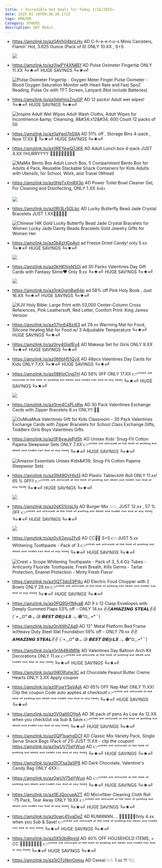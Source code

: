 ```yaml
---
title: 🔥 Incredible Hot Deals for Today 1/18/2025🔥
date: 2025-01-18T09:36:26.172Z
tags: AMAZON
Category: OTHERS
description: HOT DEALS
---
```

* https://amzlink.to/az0AVh04bnLHy   AD
  C-h-e-e-t-o-s Minis Canisters, Flamin' Hot, 3.625 Ounce (Pack of 6) ONLY 10.XX , S+S<!--StartFragment-->

  ![](https://m.media-amazon.com/images/I/81SsLvDdwhL._SL1500_.jpg)
* https://amzlink.to/az0jwPY4XN8Ef   AD
  Pulse Oximeter Fingertip  ONLY 11.XX
  ╚»★«╝ HUGE SAV!NGS ╚»★«╝   <!--StartFragment-->

  ![Pulse Oximeter Fingertip - Oxygen Meter Finger Pulse Oximeter - Blood Oxygen Saturation Monitor with Heart Rate and Fast Spo2 Reading, Pulse Ox with TFT Screen, Lanyard (Not include Batteries)](https://m.media-amazon.com/images/I/61VOMijNIIL.__AC_SX300_SY300_QL70_FMwebp_.jpg)
* https://amzlink.to/az0dgHosZnuGP   AD
  12 packs! Adult wet wipes! 
  ╚»★«╝ HUGE SAV!NGS ╚»★«╝   <!--StartFragment-->

  ![Inspire Adult Wet Wipes Adult Wash Cloths, Adult Wipes for Incontinence \&amp; Cleansing, 8\&#34;x12\&#34; 600 Count 12 packs of 50](https://m.media-amazon.com/images/I/81pmKUbuSpL.__AC_SX300_SY300_QL70_FMwebp_.jpg)
* https://amzlink.to/az0aYgqI7eS9A    AD
  51% off , Storage Bins 4-pack , Now 17.XX 🤩
  ╚»★«╝ HUGE SAV!NGS ╚»★«╝   
* https://amzlink.to/az0REYewQ7JKK   AD
  Adult Lunch box 4-pack JUST 4.XX ‼HURRYYYY 🏃‍♂🏃‍♂🏃‍♂🎁🎁🎁<!--StartFragment-->

  ![MaMix Bento Box Adult Lunch Box, 5 Compartment Bento Box for Adults 4 Pack, Reusable Stackable Snack Containers for Kids Adults with Utensils, for School, Work, and Travel (Wheat)](https://m.media-amazon.com/images/I/71NXaXZNYUL.__AC_SX300_SY300_QL70_FMwebp_.jpg)
* https://amzlink.to/az0HeTvXmRX3p    AD
  Power Toilet Bowl Cleaner Gel, For Cleaning and Disinfecting, ONLY 1.XX 👍👍<!--StartFragment-->

  ![](https://m.media-amazon.com/images/I/71jb10hgVeL._AC_SL1500_.jpg)
* https://amzlink.to/az0Ri3Lr5GLbc   AD
  Lucky Butterfly Bead Jade Crystal Bracelets  JUST 1.XX👩🏃‍♂🏃‍♂<!--StartFragment-->

  ![Chinese 14K Gold Lucky Butterfly Bead Jade Crystal Bracelets for Women Lucky Jade Dainty Beads Bracelets Gold Jewelry Gifts for Women Her](https://m.media-amazon.com/images/I/617VXgbroSL._AC_SY500_.jpg)
* https://amzlink.to/az0b8zHGpAyij   ad
  Freeze Dried Candy! only 5.xx
  ╚»★«╝ HUGE SAV!NGS ╚»★«╝   <!--StartFragment-->

  ![](https://m.media-amazon.com/images/I/71+7qBN4W3L._SL1500_.jpg)
* https://amzlink.to/az0kHKIVoN5Oi   ad
  30 Packs Valentines Day Gift Cards with Fantasy Slime❤
  Only 9.xx
  ╚»★«╝ HUGE SAV!NGS ╚»★«╝   <!--StartFragment-->

  ![](https://m.media-amazon.com/images/I/91Q5Z3pF4pL._AC_SL1500_.jpg)
* https://amzlink.to/az0nkGgmBw64p    ad
  58% off Pink Holy Book , Just 16.XX 
  ╚»★«╝ HUGE SAV!NGS ╚»★«╝   <!--StartFragment-->

  ![KJV Holy Bible: Large Print with 53,000 Center-Column Cross References, Pink Leathersoft, Red Letter, Comfort Print: King James Version](https://m.media-amazon.com/images/I/31BqQYHLgHL._SY445_SX342_PQ37_.jpg)
* https://amzlink.to/az07hnE48zi63   ad
  29.xx
  Warming Mat for Food, Silicone Heating Mat for Food w/ 3 Adjustable Temperature
  ╚»★«╝ HUGE SAV!NGS ╚»★«╝   
* https://amzlink.to/az0ny4GigfEv4    AD
  Makeup Set for Girls  ONLY 9.XX
  ╚»★«╝ HUGE SAV!NGS ╚»★«╝   
* https://amzlink.to/az06tIbH51QvX    AD
  48pcs Valentines Day Cards for Kids  ONLY 7.XX
  ╚»★«╝ HUGE SAV!NGS ╚»★«╝   
* https://amzlink.to/az08KloCjnaTH   AD
  59% 0FF ONLY 17.XX
  👉ᴾʳⁱᶜᵉˢ ᵃʳᵉ ᵃᶜᶜᵘʳᵃᵗᵉ ᵃᵗ ᵗʰᵉ ᵗⁱᵐᵉ ᵒᶠ ᵖᵒˢᵗⁱⁿᵍ ᵇᵘᵗ ᵈᵉᵃˡˢ ᵃⁿᵈ ᶜᵒᵈᵉˢ ᶜᵃⁿ ᵉⁿᵈ ᵃᵗ ᵃⁿʸ ᵗⁱᵐᵉ!
  ╚»★«╝ HUGE SAV!NGS ╚»★«╝   <!--StartFragment-->

  ![](https://m.media-amazon.com/images/I/71qwv9qfW7L._SL1500_.jpg)
* https://amzlink.to/az0rm4CsPLsRw   AD
  30 Pack Valentines Exchange Cards with Zipper Bracelets 8.xx ONLY!! 🎁🎁 <!--StartFragment-->

  ![OuMuaMua Valentines Gift for Kids Classroom - 30 Pack Valentines Exchange Cards with Zipper Bracelets for School Class Exchange Gifts, Toddlers Girls Boys Valentines Gifts](https://m.media-amazon.com/images/I/81TewtK3GoL.__AC_SX300_SY300_QL70_FMwebp_.jpg)
* https://amzlink.to/az0F6vwJePdSh   AD
  Unisex Kids' Snug-Fit Cotton Pajama Sleepwear Sets  ONLY 7.XX
  👉ᴾʳⁱᶜᵉˢ ᵃʳᵉ ᵃᶜᶜᵘʳᵃᵗᵉ ᵃᵗ ᵗʰᵉ ᵗⁱᵐᵉ ᵒᶠ ᵖᵒˢᵗⁱⁿᵍ ᵇᵘᵗ ᵈᵉᵃˡˢ ᵃⁿᵈ ᶜᵒᵈᵉˢ ᶜᵃⁿ ᵉⁿᵈ ᵃᵗ ᵃⁿʸ ᵗⁱᵐᵉ!
  ╚»★«╝ HUGE SAV!NGS ╚»★«╝   <!--StartFragment-->

  ![Amazon Essentials Unisex Kids\&#39; Snug-Fit Cotton Pajama Sleepwear Sets](https://m.media-amazon.com/images/I/81yOH8FyrKL._AC_SY679_.jpg)
* https://amzlink.to/az0949GVHlid3   AD
  Plastic Tablecloth Roll ONLY 11.xx!
  65 % 0FF!! 
  👉ᴾʳⁱᶜᵉˢ ᵃʳᵉ ᵃᶜᶜᵘʳᵃᵗᵉ ᵃᵗ ᵗʰᵉ ᵗⁱᵐᵉ ᵒᶠ ᵖᵒˢᵗⁱⁿᵍ ᵇᵘᵗ ᵈᵉᵃˡˢ ᵃⁿᵈ ᶜᵒᵈᵉˢ ᶜᵃⁿ ᵉⁿᵈ ᵃᵗ ᵃⁿʸ ᵗⁱᵐᵉ!
  ╚»★«╝ HUGE SAV!NGS ╚»★«╝   <!--StartFragment-->

  ![](https://m.media-amazon.com/images/I/61kawke5V6L._AC_SL1500_.jpg)
* https://amzlink.to/az0sKS1clgLfg   AD
  Burger Mix 💥💥, JUST 12.xx , 57 % 0FF
  👉ᴾʳⁱᶜᵉˢ ᵃʳᵉ ᵃᶜᶜᵘʳᵃᵗᵉ ᵃᵗ ᵗʰᵉ ᵗⁱᵐᵉ ᵒᶠ ᵖᵒˢᵗⁱⁿᵍ ᵇᵘᵗ ᵈᵉᵃˡˢ ᵃⁿᵈ ᶜᵒᵈᵉˢ ᶜᵃⁿ ᵉⁿᵈ ᵃᵗ ᵃⁿʸ ᵗⁱᵐᵉ!
  ╚»★«╝ HUGE SAV!NGS ╚»★«╝   <!--StartFragment-->

  ![](https://m.media-amazon.com/images/I/61kawke5V6L._AC_SL1500_.jpg)
* https://amzlink.to/az0vX2qysZfv6   AD
  CC🔗🔗 S+S 👉 JUST 5.xx
  Whitening Toothpaste - Pack of 3
  👉ᴾʳⁱᶜᵉˢ ᵃʳᵉ ᵃᶜᶜᵘʳᵃᵗᵉ ᵃᵗ ᵗʰᵉ ᵗⁱᵐᵉ ᵒᶠ ᵖᵒˢᵗⁱⁿᵍ ᵇᵘᵗ ᵈᵉᵃˡˢ ᵃⁿᵈ ᶜᵒᵈᵉˢ ᶜᵃⁿ ᵉⁿᵈ ᵃᵗ ᵃⁿʸ ᵗⁱᵐᵉ!
  ╚»★«╝ HUGE SAV!NGS ╚»★«╝   <!--StartFragment-->

  ![Crest + Scope Whitening Toothpaste - Pack of 3, 5.4 Oz Tubes - Anticavity Fluoride Toothpaste, Fresh Breath, Kills Germs - Tartar Protection, Enamel Protection - Minty Fresh Flavor](https://m.media-amazon.com/images/I/51DOyE1fx2L._SX300_SY300_QL70_FMwebp_.jpg)
* https://amzlink.to/az0QT3dcE9P4u   AD
  Electric Food Chopper with 2 Bowls 
  ONLY 29.xx 
  👉ᴾʳⁱᶜᵉˢ ᵃʳᵉ ᵃᶜᶜᵘʳᵃᵗᵉ ᵃᵗ ᵗʰᵉ ᵗⁱᵐᵉ ᵒᶠ ᵖᵒˢᵗⁱⁿᵍ ᵇᵘᵗ ᵈᵉᵃˡˢ ᵃⁿᵈ ᶜᵒᵈᵉˢ ᶜᵃⁿ ᵉⁿᵈ ᵃᵗ ᵃⁿʸ ᵗⁱᵐᵉ!
  ╚»★«╝ HUGE SAV!NGS ╚»★«╝   
* https://amzlink.to/az0PQ95H1MyaB   AD
  9 x 12 Clasp Envelopes with Deeply Gummed Flaps 
  53% off – ONLY 14.xx 
  ✌✌𝘼𝙈𝘼𝙕𝙄𝙉𝙂 𝙎𝙏𝙀𝘼𝙇✌✌
   (¯*•.¸,¤°´✿.｡.😘 𝗕𝗘𝗦𝗧 𝗗𝗘@𝗟𝗦* .:｡.✿°¤,¸.•*´¯) 
* https://amzlink.to/az0nXtIlhZ4a9   AD
  12" Metal Platform Bed Frame w/Heavy Duty Steel Slat Foundation 
  59% off – ONLY 79.xx 
  ✌✌𝘼𝙈𝘼𝙕𝙄𝙉𝙂 𝙎𝙏𝙀𝘼𝙇✌✌
   (¯*•.¸,¤°´✿.｡.😘 𝗕𝗘𝗦𝗧 𝗗𝗘@𝗟𝗦* .:｡.✿°¤,¸.•*´¯) 
* https://amzlink.to/az0n1A484MfIk  AD
  Valentines Day Balloon Arch Kit Decorations 
  ONLY 11.xx 
  👉ᴾʳⁱᶜᵉˢ ᵃʳᵉ ᵃᶜᶜᵘʳᵃᵗᵉ ᵃᵗ ᵗʰᵉ ᵗⁱᵐᵉ ᵒᶠ ᵖᵒˢᵗⁱⁿᵍ ᵇᵘᵗ ᵈᵉᵃˡˢ ᵃⁿᵈ ᶜᵒᵈᵉˢ ᶜᵃⁿ ᵉⁿᵈ ᵃᵗ ᵃⁿʸ ᵗⁱᵐᵉ!
  ╚»★«╝ HUGE SAV!NGS ╚»★«╝   
* https://amzlink.to/az0iKOIfuhe3C     ad
  Chocolate Peanut Butter Creme Hearts  ONLY 3.XX
  Apply coupon 
* https://amzlink.to/az0FowYSeVAiA   AD
  65% OFF Nap Mat! 
  ONLY 11.XX!
  Clip the coupon
  Code auto applies at checkout!
  👉ᴾʳⁱᶜᵉˢ ᵃʳᵉ ᵃᶜᶜᵘʳᵃᵗᵉ ᵃᵗ ᵗʰᵉ ᵗⁱᵐᵉ ᵒᶠ ᵖᵒˢᵗⁱⁿᵍ ᵇᵘᵗ ᵈᵉᵃˡˢ ᵃⁿᵈ ᶜᵒᵈᵉˢ ᶜᵃⁿ ᵉⁿᵈ ᵃᵗ ᵃⁿʸ ᵗⁱᵐᵉ!
  ╚»★«╝ HUGE SAV!NGS ╚»★«╝   
* https://amzlink.to/az0VOalt0OYgA   AD
  36 pack of pens 
  As Low As 12.XX when you check0ut via Sub & Save
  👉ᴾʳⁱᶜᵉˢ ᵃʳᵉ ᵃᶜᶜᵘʳᵃᵗᵉ ᵃᵗ ᵗʰᵉ ᵗⁱᵐᵉ ᵒᶠ ᵖᵒˢᵗⁱⁿᵍ ᵇᵘᵗ ᵈᵉᵃˡˢ ᵃⁿᵈ ᶜᵒᵈᵉˢ ᶜᵃⁿ ᵉⁿᵈ ᵃᵗ ᵃⁿʸ ᵗⁱᵐᵉ!
  ╚»★«╝ HUGE SAV!NGS ╚»★«╝   
* https://amzlink.to/az0QP1swhgDCf   AD
  Classic Mix Variety Pack, Single Serve Snack Bags (Pack of 21)
  JUST 11.XX - clip the coupon! 
  https://amzlink.to/az0wUV75eYWuq   AD
  👉ᴾʳⁱᶜᵉˢ ᵃʳᵉ ᵃᶜᶜᵘʳᵃᵗᵉ ᵃᵗ ᵗʰᵉ ᵗⁱᵐᵉ ᵒᶠ ᵖᵒˢᵗⁱⁿᵍ ᵇᵘᵗ ᵈᵉᵃˡˢ ᵃⁿᵈ ᶜᵒᵈᵉˢ ᶜᵃⁿ ᵉⁿᵈ ᵃᵗ ᵃⁿʸ ᵗⁱᵐᵉ!
  ╚»★«╝ HUGE SAV!NGS ╚»★«╝   
* https://amzlink.to/az0lCFsa3a5P8 AD 
  Dark Chocolate, Valentine's Candy Bag ONLY 4XX💥
* https://amzlink.to/az0wUV75eYWuq   AD
  👉ᴾʳⁱᶜᵉˢ ᵃʳᵉ ᵃᶜᶜᵘʳᵃᵗᵉ ᵃᵗ ᵗʰᵉ ᵗⁱᵐᵉ ᵒᶠ ᵖᵒˢᵗⁱⁿᵍ ᵇᵘᵗ ᵈᵉᵃˡˢ ᵃⁿᵈ ᶜᵒᵈᵉˢ ᶜᵃⁿ ᵉⁿᵈ ᵃᵗ ᵃⁿʸ ᵗⁱᵐᵉ!
  ╚»★«╝ HUGE SAV!NGS ╚»★«╝   
* https://amzlink.to/az0EJQocueAZT   AD
  Microfiber Cleaning Cloth Roll -75 Pack, Tear Away ONLY 19.XX
  👉ᴾʳⁱᶜᵉˢ ᵃʳᵉ ᵃᶜᶜᵘʳᵃᵗᵉ ᵃᵗ ᵗʰᵉ ᵗⁱᵐᵉ ᵒᶠ ᵖᵒˢᵗⁱⁿᵍ ᵇᵘᵗ ᵈᵉᵃˡˢ ᵃⁿᵈ ᶜᵒᵈᵉˢ ᶜᵃⁿ ᵉⁿᵈ ᵃᵗ ᵃⁿʸ ᵗⁱᵐᵉ!
  ╚»★«╝ HUGE SAV!NGS ╚»★«╝   
* https://amzlink.to/az0owc45yaDeZ   AD
  RUNNNNN…. 🏃‍♀🏃‍♀🏃‍♀0nly 4.xx when you Sub & Save! 
  👉ᴾʳⁱᶜᵉˢ ᵃʳᵉ ᵃᶜᶜᵘʳᵃᵗᵉ ᵃᵗ ᵗʰᵉ ᵗⁱᵐᵉ ᵒᶠ ᵖᵒˢᵗⁱⁿᵍ ᵇᵘᵗ ᵈᵉᵃˡˢ ᵃⁿᵈ ᶜᵒᵈᵉˢ ᶜᵃⁿ ᵉⁿᵈ ᵃᵗ ᵃⁿʸ ᵗⁱᵐᵉ!
  ╚»★«╝ HUGE SAV!NGS ╚»★«╝   
* https://amzlink.to/az0X50bIRpvId   AD
  40% OFF HOUSEHOLD ITEMS, + CC 🏃‍♀🏃‍♀🏃‍♀🏃‍♀
  👉ᴾʳⁱᶜᵉˢ ᵃʳᵉ ᵃᶜᶜᵘʳᵃᵗᵉ ᵃᵗ ᵗʰᵉ ᵗⁱᵐᵉ ᵒᶠ ᵖᵒˢᵗⁱⁿᵍ ᵇᵘᵗ ᵈᵉᵃˡˢ ᵃⁿᵈ ᶜᵒᵈᵉˢ ᶜᵃⁿ ᵉⁿᵈ ᵃᵗ ᵃⁿʸ ᵗⁱᵐᵉ!
  ╚»★«╝ HUGE SAV!NGS ╚»★«╝   
* https://amzlink.to/az0iOTzNmOmnu   AD
  Cereal ✨✨
  1.xx !!! 👇🏼